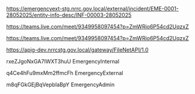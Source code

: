 
https://emergencyext-stg.nrrc.gov.local/external/incident/EME-0001-28052025/entity-info-desc/INF-00003-28052025

https://teams.live.com/meet/9349958097454?p=ZmWRio6P54cd2UqzxZ


https://teams.live.com/meet/9349958097454?p=ZmWRio6P54cd2UqzxZ

https://apig-dev.nrrcstg.gov.local/gateway/FileNetAPI/1.0



rxeZJgoNxGA7IWXT3huU	EmergencyInternal

q4Ce4hFu9mxMm2ffmcFh	EmergencyExternal

m8qFGkGEjBqVepbIaBpY	EmergencyAdmin
